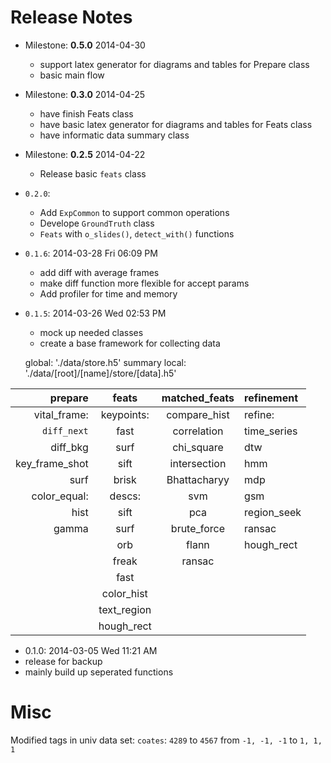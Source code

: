 # Release Notes

* Milestone: **0.5.0** 2014-04-30
  - support latex generator for diagrams and tables for Prepare class
  - basic main flow

* Milestone: **0.3.0** 2014-04-25
  - have finish Feats class
  - have basic latex generator for diagrams and tables for Feats class
  - have informatic data summary class

* Milestone: **0.2.5** 2014-04-22
  - Release basic `feats` class

- `0.2.0`:
  - Add `ExpCommon` to support common operations
  - Develope `GroundTruth` class
  - `Feats` with `o_slides()`, `detect_with()` functions

- `0.1.6`: 2014-03-28 Fri 06:09 PM
  - add diff with average frames
  - make diff function more flexible for accept params
  - Add profiler for time and memory

- `0.1.5`: 2014-03-26 Wed 02:53 PM
  - mock up needed classes
  - create a base framework for collecting data

  global: './data/store.h5'
    summary
  local: './data/[root]/[name]/store/[data].h5'

| prepare          | feats         | matched_feats  | refinement     |
|-----------------:|:-------------:|:--------------:|:---------------|
| vital_frame:     | keypoints:    | compare_hist   | refine:        |
|   `diff_next`    |   fast        |   correlation  |   time_series  |
|   diff_bkg       |   surf        |   chi_square   |     dtw        |
|   key_frame_shot |   sift        |   intersection |     hmm        |
|   surf           |   brisk       |   Bhattacharyy |     mdp        |
| color_equal:     | descs:        | svm            |     gsm        |
|   hist           |   sift        | pca            |   region_seek  |
|   gamma          |   surf        | brute_force    |     ransac     |
|                  |   orb         | flann          |     hough_rect |
|                  |   freak       | ransac         |                |
|                  |   fast        |                |                |
|                  |   color_hist  |                |                |
|                  |   text_region |                |                |                                                                                 a
|                  |   hough_rect  |                |                |


- 0.1.0: 2014-03-05 Wed 11:21 AM
 - release for backup
 - mainly build up seperated functions


# Misc

Modified tags in univ data set:
`coates`: `4289` to `4567` from `-1, -1, -1` to `1, 1, 1`
